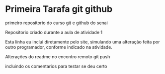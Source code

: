 # Primeira Tarafa git github
 primeiro repositorio do curso git e github do senai


 Repositorio criado durante a aula de atividade 1
 
Esta linha eu inclui diretamente pelo site, simulando uma alteração feita por outro programador, conforme indicado na atividade.


Alterações do readme no encontro remoto
git push


incluindo os comentarios para testar se deu certo
